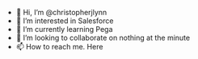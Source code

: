 - 👋 Hi, I’m @christopherjlynn
- 👀 I’m interested in Salesforce
- 🌱 I’m currently learning Pega
- 💞️ I’m looking to collaborate on nothing at the minute
- 📫 How to reach me.  Here

<!---
christopherjlynn/christopherjlynn is a ✨ special ✨ repository because its `README.md` (this file) appears on your GitHub profile.
You can click the Preview link to take a look at your changes.
--->
